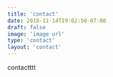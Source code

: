 ```yaml
---
title: 'contact'
date: 2018-11-14T19:02:50-07:00
draft: false
image: 'image url'
type: 'contact'
layout: 'contact'
---
```


contactttt